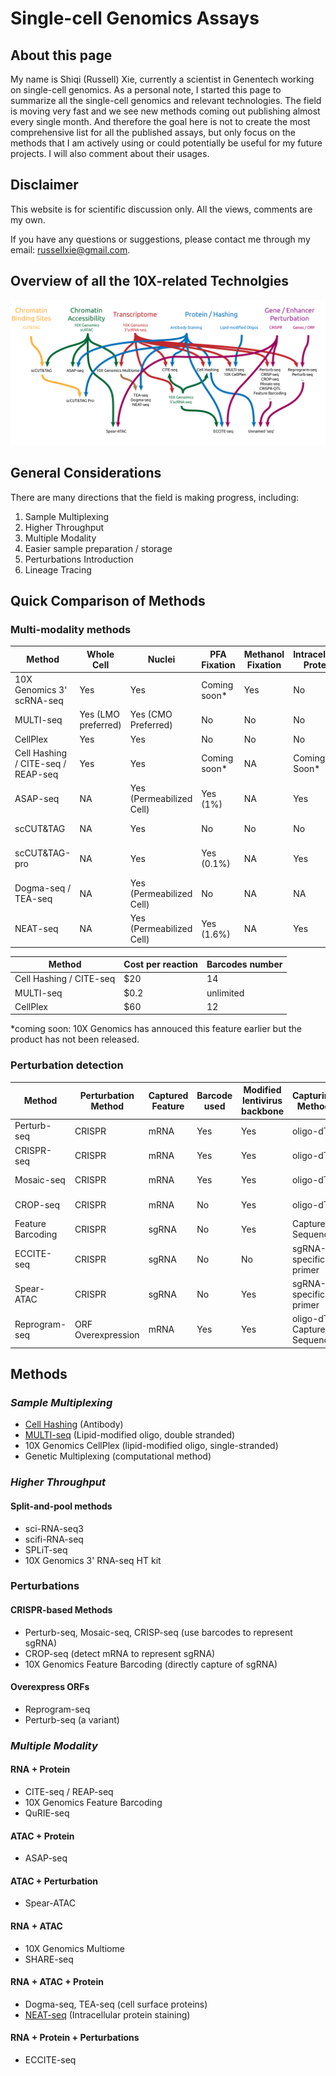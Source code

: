 # Single-cell Genomics Assays

## About this page

My name is Shiqi (Russell) Xie, currently a scientist in Genentech working on single-cell genomics. As a personal note, I started this page to summarize all the single-cell genomics and relevant technologies. The field is moving very fast and we see new methods coming out publishing almost every single month. And therefore the goal here is not to create the most comprehensive list for all the published assays, but only focus on the methods that I am actively using or could potentially be useful for my future projects. I will also comment about their usages.

## Disclaimer

This website is for scientific discussion only. All the views, comments are my own.

If you have any questions or suggestions, please contact me through my email: <russellxie@gmail.com>.

## Overview of all the 10X-related Technolgies

![Technology Overview](/assets/img/All_methods-01.png)

## General Considerations

There are many directions that the field is making progress, including:

1. Sample Multiplexing
2. Higher Throughput
3. Multiple Modality
4. Easier sample preparation / storage
5. Perturbations Introduction
6. Lineage Tracing

## Quick Comparison of Methods

### Multi-modality methods

| Method      | Whole Cell | Nuclei | PFA Fixation | Methanol Fixation | Intracellular Protein | Modality |
| ----------- | ---------- | ------ | ------------ | ----------------- | --------------------- | -------- |
| 10X Genomics 3' scRNA-seq | Yes | Yes | Coming soon* | Yes | No | RNA |
| MULTI-seq   | Yes (LMO preferred) | Yes (CMO Preferred) | No | No | No | RNA |
| CellPlex    | Yes | Yes | No | No | No | RNA |
| Cell Hashing / CITE-seq / REAP-seq | Yes | Yes | Coming soon* | NA | Coming Soon* | RNA + Protein |
| ASAP-seq | NA | Yes (Permeabilized Cell) | Yes (1%) | NA | Yes | ATAC + Protein |
| scCUT&TAG | NA | Yes | No | No | No | Chromatin Binding |
| scCUT&TAG-pro | NA | Yes | Yes (0.1%) | NA | Yes | Chromatin Binding + Protein |
| Dogma-seq / TEA-seq | NA | Yes (Permeabilized Cell) | No | NA | NA | RNA + ATAC + Protein |
| NEAT-seq | NA | Yes (Permeabilized Cell) | Yes (1.6%) | NA | Yes | RNA + ATAC + Protein |

| Method      | Cost per reaction | Barcodes number |
| ----------- | ---------- | ------ |
| Cell Hashing / CITE-seq | $20 | 14 |
| MULTI-seq | $0.2 | unlimited |
| CellPlex | $60 | 12 |

\*coming soon: 10X Genomics has annouced this feature earlier but the product has not been released.

### Perturbation detection

| Method      | Perturbation Method | Captured Feature | Barcode used | Modified lentivirus backbone | Capturing Method | 10X Compatibility |
| ----------- | ------------------- | ---------------- | ------------ | ---------------------------- | ---------------- | ----------------- |
| Perturb-seq | CRISPR | mRNA | Yes | Yes | oligo-dT | 3' scRNA-seq |
| CRISPR-seq  | CRISPR | mRNA | Yes | Yes | oligo-dT | 3' scRNA-seq |
| Mosaic-seq  | CRISPR | mRNA | Yes | Yes | oligo-dT | 3' scRNA-seq |
| CROP-seq | CRISPR | mRNA | No | Yes | oligo-dT | 3' scRNA-seq |
| Feature Barcoding | CRISPR | sgRNA | No | Yes | Capture Sequence | 3' scRNA-seq |
| ECCITE-seq | CRISPR | sgRNA | No | No | sgRNA-specific primer | 5' scRNA-seq |
| Spear-ATAC | CRISPR | sgRNA | No | Yes | sgRNA-specific primer | scATAC-seq |
| Reprogram-seq | ORF Overexpression | mRNA | Yes | Yes | oligo-dT / Capture Sequence | 3' scRNA-seq |

## Methods

### *Sample Multiplexing*

- [Cell Hashing](subpages/cell_hashing.md) (Antibody)
- [MULTI-seq](subpages/multiseq.md) (Lipid-modified oligo, double stranded)
- 10X Genomics CellPlex (lipid-modified oligo, single-stranded)
- Genetic Multiplexing (computational method)

### *Higher Throughput*

#### **Split-and-pool methods**

- sci-RNA-seq3
- scifi-RNA-seq
- SPLiT-seq
- 10X Genomics 3' RNA-seq HT kit

### **Perturbations**

#### CRISPR-based Methods

- Perturb-seq, Mosaic-seq, CRISP-seq (use barcodes to represent sgRNA)
- CROP-seq (detect mRNA to represent sgRNA)
- 10X Genomics Feature Barcoding (directly capture of sgRNA)

#### Overexpress ORFs

- Reprogram-seq
- Perturb-seq (a variant)

### *Multiple Modality*

#### **RNA + Protein**

- CITE-seq / REAP-seq
- 10X Genomics Feature Barcoding
- QuRIE-seq

#### **ATAC +  Protein**

- ASAP-seq

#### **ATAC + Perturbation**

- Spear-ATAC

#### **RNA + ATAC**

- 10X Genomics Multiome
- SHARE-seq
  
#### **RNA + ATAC + Protein**

- Dogma-seq, TEA-seq (cell surface proteins)
- [NEAT-seq](subpages/neatseq.md) (Intracellular protein staining)

#### **RNA + Protein + Perturbations**

- ECCITE-seq
